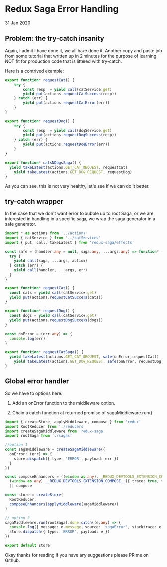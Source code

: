 # Redux Saga Error Handling

31 Jan 2020

## Problem: the try-catch insanity

Again, I admit I have done it, we all have done it. Another copy and paste job from some tutorial that written up in 2 minutes for the purpose of learning NOT fit for production code that is littered with try-catch.

Here is a contrived example:

```typescript
export function* requestCat() {
	try {
		const resp  = yield call(catService.get)
		yield put(actions.requestCatSuccess(resp))
	} catch (err) {
		yield put(actions.requestCatError(err))
	}
}

export function* requestDog() {
	try {
		const resp  = yield call(dogService.get)
		yield put(actions.requestDogSuccess(resp))
	} catch (err) {
		yield put(actions.requestDogError(err))
	}
}

export function* catsNDogsSaga() {
  yield takeLatest(actions.GET_CAT_REQUEST, requestCat)
	yield takeLatest(actions.GET_DOG_REQUEST, requestDog)
}
```

As you can see, this is not very healthy, let's see if we can do it better.

## try-catch wrapper

In the case that we don't want error to bubble up to root Saga, or we are interested in handling in a specific saga, we wrap the saga generator in a safe generator.

```typescript
import * as actions from '../actions'
import { catService } from '../catServices'
import { put, call, takeLatest } from 'redux-saga/effects'

const safe = (handler:any = null, saga:any, ...args:any) => function* (action:any) {
  try {
    yield call(saga, ...args, action)
  } catch (err) {
    yield call(handler, ...args, err)
  }
}

export function* requestCat() {
  const cats = yield call(catService.get)
  yield put(actions.requestCatSuccess(cats))
}

export function* requestDog() {
  const dogs = yield call(catService.get)
  yield put(actions.requestDogSuccess(dogs))
}

const onError = (err:any) => {
  console.log(err)
}

export function* requestCatSaga() {
  yield takeLatest(actions.GET_CAT_REQUEST, safe(onError,requestCat))
	yield takeLatest(actions.GET_DOG_REQUEST, safe(onError, requestDog))
}
```

## Global error handler

So we have to options here:

1. Add an onError function to the middleware option.

2. Chain a catch function at returned promise of sagaMiddleware.run()

```typescript
import { createStore, applyMiddleware, compose } from 'redux'
import RootReducer from './reducers'
import createSagaMiddleware from 'redux-saga'
import rootSaga from './sagas'

//option 1
const sagaMiddleware = createSagaMiddleware({
  onError: (err) => {
    store.dispatch({ type: 'ERROR', payload: err })
  }
})

const composeEnhancers = ((window as any).__REDUX_DEVTOOLS_EXTENSION_COMPOSE__ &&
  (window as any).__REDUX_DEVTOOLS_EXTENSION_COMPOSE__({ trace: true, traceLimit: 25 }))
  || compose

const store = createStore(
  RootReducer,
  composeEnhancers(applyMiddleware(sagaMiddleware))
)

// option 2
sagaMiddleware.run(rootSaga).done.catch((e:any) => {
  console.log({ message: e.message, source: 'sagaError', stacktrace: e.sagaStack })
  store.dispatch({ type: 'ERROR', payload: e })
})

export default store
```

Okay thanks for reading if you have any suggestions please PR me on Github.